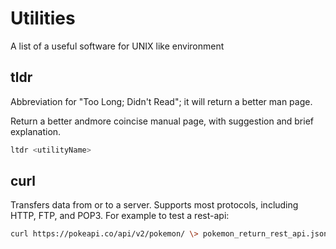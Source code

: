 # Utilities

A list of a useful software for UNIX like environment

## tldr

Abbreviation for "Too Long; Didn't Read"; it will return a better man page.

Return a better andmore coincise manual page, with suggestion and brief explanation.

```sh
ltdr <utilityName>
```

## curl 

Transfers data from or to a server. Supports most protocols, including
HTTP, FTP, and POP3. For example to test a rest-api:

```sh 
curl https://pokeapi.co/api/v2/pokemon/ \> pokemon_return_rest_api.json
```
<!--  Script to show the footer   -->
<html>
<script
    src="https://code.jquery.com/jquery-3.3.1.js"
    integrity="sha256-2Kok7MbOyxpgUVvAk/HJ2jigOSYS2auK4Pfzbm7uH60="
    crossorigin="anonymous">
</script>
<script>
$(function(){
  $("#footer").load("../../footers/footer_first_level_depth.html");
});
</script>
<body>
<div id="footer"></div>
</body>
</html>

